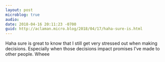 ```yaml
---
layout: post
microblog: true
audio: 
date: 2018-04-16 20:11:23 -0700
guid: http://aclaman.micro.blog/2018/04/17/haha-sure-is.html
---
```

Haha sure is great to know that I still get very stressed out when making decisions. Especially when those decisions impact promises I’ve made to other people. Wheee
